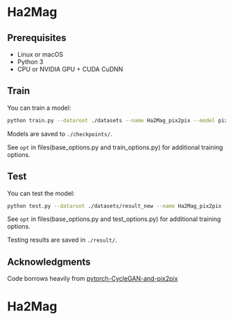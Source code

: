 # Ha2Mag

## Prerequisites
- Linux or macOS
- Python 3
- CPU or NVIDIA GPU + CUDA CuDNN

## Train
You can train a model: 
```bash
python train.py --dataroot ./datasets --name Ha2Mag_pix2pix --model pix2pix --dataset_mode aligned 
```
Models are saved to `./checkpoints/`.

See `opt` in files(base_options.py and train_options.py) for additional training options.

## Test
You can test the model:
```bash
python test.py --dataroot ./datasets/result_new --name Ha2Mag_pix2pix --model pix2pix --dataset_mode aligned --num_test 130
```
See `opt` in files(base_options.py and test_options.py) for additional training options.

Testing results are saved in `./result/`.

## Acknowledgments
Code borrows heavily from [pytorch-CycleGAN-and-pix2pix](https://github.com/junyanz/pytorch-CycleGAN-and-pix2pix)
# Ha2Mag
